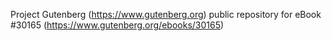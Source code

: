 Project Gutenberg (https://www.gutenberg.org) public repository for eBook #30165 (https://www.gutenberg.org/ebooks/30165)
